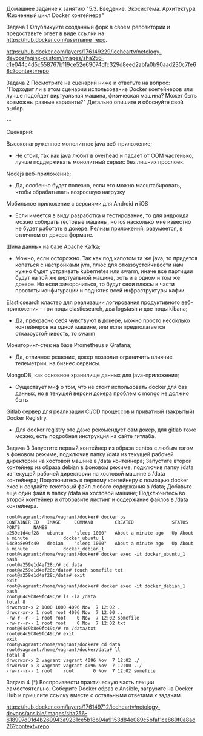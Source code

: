Домашнее задание к занятию "5.3. Введение. Экосистема. Архитектура. Жизненный цикл Docker контейнера"


Задача 1
Опубликуйте созданный форк в своем репозитории и предоставьте ответ в виде ссылки на https://hub.docker.com/username_repo.

https://hub.docker.com/layers/176149229/iceheartv/netology-devops/nginx-custom/images/sha256-c1e044c4d5c558767b119ce52e69074dfc329d8eed2abfa0b90aad230c7fe68c?context=repo


Задача 2
Посмотрите на сценарий ниже и ответьте на вопрос: "Подходит ли в этом сценарии использование Docker контейнеров или лучше подойдет виртуальная машина, физическая машина? Может быть возможны разные варианты?"
Детально опишите и обоснуйте свой выбор.

--

Сценарий:

Высоконагруженное монолитное java веб-приложение;
- Не стоит, так как java любит в overhead и падает от OOM частенько, лучше поддерживать монолитный сервис без лишних прослоек.

Nodejs веб-приложение;
- Да, особенно будет полезно, если его можно масштабировать, чтобы обрабатывать возросшую нагрузку

Мобильное приложение c версиями для Android и iOS
- Если имеется в виду разработка и тестирование, то для андроида можно собирать тестовые машины, но ios насколько мне известно не будет работать в докере. Релизы приложений, разумеется, в отличном от докера формате.

Шина данных на базе Apache Kafka;
- Можно, если осторожно. Так как под капотом та же java, то придется копаться с настройками jvm, плюс для отказоустойчивости нам нужно будет устраивать kubernetes или swarm, иначе все партиции будут на той же виртуальной машине, хоть и в одном и том же докере. 
Но если заморочиться, то будут свои плюсы в части простоты конфигурации и поднятия всей инфраструктуры кафки.

Elasticsearch кластер для реализации логирования продуктивного веб-приложения - три ноды elasticsearch, два logstash и две ноды kibana;
- Да, прекрасно себя чувствуют в докере, можно просто несоклько контейнеров на одной машине, или если предполагается отказоустойчивость, то swarm

Мониторинг-стек на базе Prometheus и Grafana;
- Да, отличное решение, докер позволит ограничить влияние телеметрии, на бизнес сервисы.

MongoDB, как основное хранилище данных для java-приложения;
- Существует миф о том, что не стоит использовать docker для баз данных, но в текущей версии докера проблем с mongo не должно быть

Gitlab сервер для реализации CI/CD процессов и приватный (закрытый) Docker Registry.
- Для docker registry это даже рекомендует сам докер, для gitlab тоже можно, есть подробная инструкция на сайте гитлаба. 


Задача 3
Запустите первый контейнер из образа centos c любым тэгом в фоновом режиме, подключив папку /data из текущей рабочей директории на хостовой машине в /data контейнера;
Запустите второй контейнер из образа debian в фоновом режиме, подключив папку /data из текущей рабочей директории на хостовой машине в /data контейнера;
Подключитесь к первому контейнеру с помощью docker exec и создайте текстовый файл любого содержания в /data;
Добавьте еще один файл в папку /data на хостовой машине;
Подключитесь во второй контейнер и отобразите листинг и содержание файлов в /data контейнера.

    root@vagrant:/home/vagrant/docker# docker ps
    CONTAINER ID   IMAGE     COMMAND        CREATED              STATUS              PORTS     NAMES
    a259e1d4ef28   ubuntu    "sleep 1000"   About a minute ago   Up About a minute             docker_ubuntu_1
    64c9b8e9fc49   debian    "sleep 1000"   About a minute ago   Up About a minute             docker_debian_1
    root@vagrant:/home/vagrant/docker# docker exec -it docker_ubuntu_1 bash
    root@a259e1d4ef28:/# cd data
    root@a259e1d4ef28:/data# touch somefile txt
    root@a259e1d4ef28:/data# exit
    exit
    root@vagrant:/home/vagrant/docker# docker exec -it docker_debian_1 bash
    root@64c9b8e9fc49:/# ls -la /data
    total 8
    drwxrwxr-x 2 1000 1000 4096 Nov  7 12:02 .
    drwxr-xr-x 1 root root 4096 Nov  7 12:00 ..
    -rw-r--r-- 1 root root    0 Nov  7 12:02 somefile
    -rw-r--r-- 1 root root    0 Nov  7 12:02 txt
    root@64c9b8e9fc49:/# rm /data/txt
    root@64c9b8e9fc49:/# exit
    exit
    root@vagrant:/home/vagrant/docker# cd data
    root@vagrant:/home/vagrant/docker/data# ll
    total 8
    drwxrwxr-x 2 vagrant vagrant 4096 Nov  7 12:02 ./
    drwxrwxr-x 3 vagrant vagrant 4096 Nov  7 12:00 ../
    -rw-r--r-- 1 root    root       0 Nov  7 12:02 somefile


Задача 4 (*)
Воспроизвести практическую часть лекции самостоятельно.
Соберите Docker образ с Ansible, загрузите на Docker Hub и пришлите ссылку вместе с остальными ответами к задачам.

https://hub.docker.com/layers/176149712/iceheartv/netology-devops/ansible/images/sha256-618997d01d4b269943a9231ce5b18b94a9153d84e089c5bfaf1ce869f0a8ad26?context=repo


